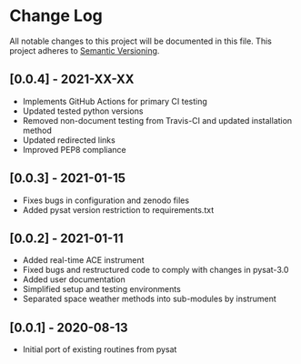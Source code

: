 # Change Log
All notable changes to this project will be documented in this file.
This project adheres to [Semantic Versioning](https://semver.org/).

## [0.0.4] - 2021-XX-XX
- Implements GitHub Actions for primary CI testing
- Updated tested python versions
- Removed non-document testing from Travis-CI and updated installation method
- Updated redirected links
- Improved PEP8 compliance

## [0.0.3] - 2021-01-15
- Fixes bugs in configuration and zenodo files
- Added pysat version restriction to requirements.txt

## [0.0.2] - 2021-01-11
- Added real-time ACE instrument
- Fixed bugs and restructured code to comply with changes in pysat-3.0
- Added user documentation
- Simplified setup and testing environments
- Separated space weather methods into sub-modules by instrument

## [0.0.1] - 2020-08-13
- Initial port of existing routines from pysat
